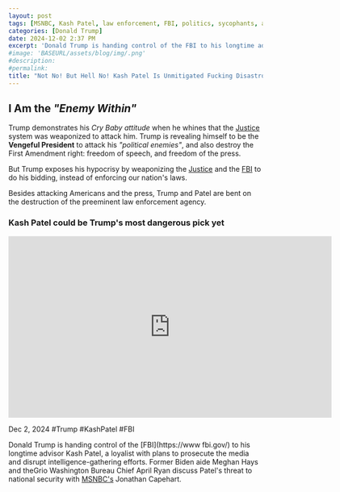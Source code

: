 ```yaml
---
layout: post
tags: [MSNBC, Kash Patel, law enforcement, FBI, politics, sycophants, acolytes]
categories: [Donald Trump]
date: 2024-12-02 2:37 PM
excerpt: 'Donald Trump is handing control of the FBI to his longtime advisor Kash Patel, a loyalist with plans to prosecute the media and disrupt intelligence-gathering efforts.'
#image: 'BASEURL/assets/blog/img/.png'
#description:
#permalink:
title: "Not No! But Hell No! Kash Patel Is Unmitigated Fucking Disastrous Pick For FBI Director. Weaponize Justice Against Trump's Political Enemies"
---
```



## I Am the *"Enemy Within"*

Trump demonstrates his *Cry Baby attitude* when he whines that the [Justice](https://www.justice.gov/) system was weaponized to attack him. Trump is revealing himself to be the **Vengeful President** to attack his *"political enemies"*, and also destroy the First Amendment right: freedom of speech, and freedom of the press. 

But Trump exposes his hypocrisy by weaponizing the [Justice](https://www.justice.gov/) and the [FBI](https://www.fbi.gov/) to do his bidding, instead of enforcing our nation's laws.

Besides attacking Americans and the press, Trump and Patel are bent on the destruction of the preeminent law enforcement agency.

### Kash Patel could be Trump's most dangerous pick yet

<iframe width="640" height="360" src="https://www.youtube.com/embed/oZ9TvhuQ6zw" title="Kash Patel could be Trump&#39;s most dangerous pick yet" frameborder="0" allow="accelerometer; autoplay; clipboard-write; encrypted-media; gyroscope; picture-in-picture; web-share" referrerpolicy="strict-origin-when-cross-origin" allowfullscreen></iframe>

Dec 2, 2024  #Trump #KashPatel #FBI

Donald Trump is handing control of the [FBI](https://www fbi.gov/) to his longtime advisor Kash Patel, a loyalist with plans to prosecute the media and disrupt intelligence-gathering efforts. Former Biden aide Meghan Hays and theGrio Washington Bureau Chief April Ryan discuss Patel's threat to national security with [MSNBC's](https:www.msnbc.con/) Jonathan Capehart.
